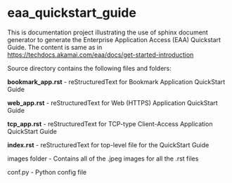 # eaa_quickstart_guide

This is documentation project illustrating the use of sphinx document generator to generate the Enterprise Application Access (EAA) Quickstart Guide.
The content is same as in https://techdocs.akamai.com/eaa/docs/get-started-introduction

Source directory contains the following files and folders:

**bookmark_app.rst** - reStructuredText for Bookmark Application QuickStart Guide

**web_app.rst** - reStructuredText for Web (HTTPS) Application QuickStart Guide

**tcp_app.rst** - reStructuredText for TCP-type Client-Access Application QuickStart Guide

**index.rst** - reStructuredText for top-level file for the QuickStart Guide

images folder - Contains all of the .jpeg images for all the .rst files

conf.py - Python config file


